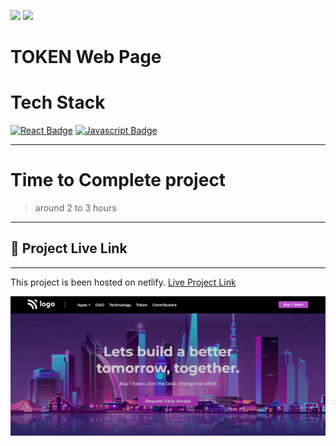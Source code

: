 [![](https://img.shields.io/badge/linkedin-blue?style=for-the-badge)](https://www.linkedin.com/in/ankush-kumar-275129176/)
[![](https://img.shields.io/badge/MYPORTFOLIO-blue?style=for-the-badge)](https://devloperankush.tk/ 'Link')



# **TOKEN Web Page**


# Tech Stack
[![React Badge](https://img.shields.io/badge/-HTML-red?style=for-the-badge&labelColor=black&logo=html&logoColor=61DBFB)](#) [![Javascript Badge](https://img.shields.io/badge/-CSS-blue?style=for-the-badge&labelColor=black&logo=tailwind&logoColor=white)](#)


---
# Time to Complete project
> around 2 to 3 hours
---
## 🚀  Project Live Link <br>
---
This project is been hosted on netlify. [Live Project Link](https://effervescent-donut-737bd5.netlify.app)

![LOW HOME PAGE](/token%20web.png)